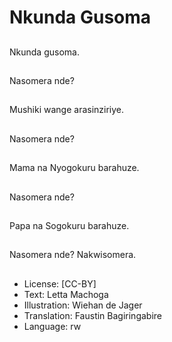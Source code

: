 # Nkunda Gusoma

##
Nkunda gusoma.

##
Nasomera nde?

##
Mushiki wange arasinziriye.

##
Nasomera nde?

##
Mama na Nyogokuru barahuze.

##
Nasomera nde?

##
Papa na Sogokuru barahuze.

##
Nasomera nde? Nakwisomera.

##
* License: [CC-BY]
* Text: Letta Machoga
* Illustration: Wiehan de Jager
* Translation: Faustin Bagiringabire
* Language: rw
